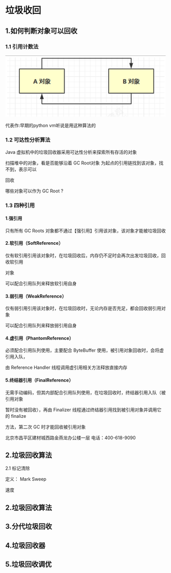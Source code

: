 # 垃圾收回

## 1.如何判断对象可以回收

### 1.1 引用计数法

![image-20200712132244841](images/gc/image-20200712132244841.png)

代表作:早期的python vm听说是用这种算法的



### 1.2 可达性分析算法

Java 虚拟机中的垃圾回收器采用可达性分析来探索所有存活的对象

扫描堆中的对象，看是否能够沿着 GC Root对象 为起点的引用链找到该对象，找不到，表示可以

回收



哪些对象可以作为 GC Root ?



### 1.3 四种引用

#### 1.强引用

只有所有 GC Roots 对象都不通过【强引用】引用该对象，该对象才能被垃圾回收

#### 2.软引用（SoftReference）

仅有软引用引用该对象时，在垃圾回收后，内存仍不足时会再次出发垃圾回收，回收软引用

对象

可以配合引用队列来释放软引用自身

#### 3.弱引用（WeakReference）

仅有弱引用引用该对象时，在垃圾回收时，无论内存是否充足，都会回收弱引用对象

可以配合引用队列来释放弱引用自身

#### 4.虚引用（PhantomReference）

必须配合引用队列使用，主要配合 ByteBuffer 使用，被引用对象回收时，会将虚引用入队，

由 Reference Handler 线程调用虚引用相关方法释放直接内存

#### 5.终结器引用（FinalReference）

无需手动编码，但其内部配合引用队列使用，在垃圾回收时，终结器引用入队（被引用对象

暂时没有被回收），再由 Finalizer 线程通过终结器引用找到被引用对象并调用它的 finalize

方法，第二次 GC 时才能回收被引用对象

北京市昌平区建材城西路金燕龙办公楼一层 电话：400-618-9090



## 2.垃圾回收算法

2.1 标记清除

定义： Mark Sweep

速度



## 2.垃圾回收算法

## 3.分代垃圾回收

## 4.垃圾回收器

## 5.垃圾回收调优